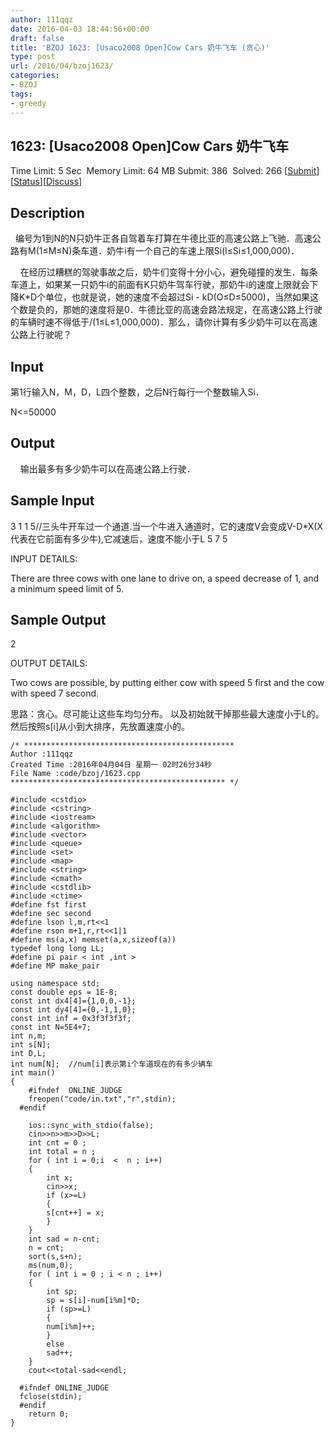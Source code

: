 ```yaml
---
author: 111qqz
date: 2016-04-03 18:44:56+00:00
draft: false
title: 'BZOJ 1623: [Usaco2008 Open]Cow Cars 奶牛飞车 (贪心)'
type: post
url: /2016/04/bzoj1623/
categories:
- BZOJ
tags:
- greedy
---
```





## 1623: [Usaco2008 Open]Cow Cars 奶牛飞车


Time Limit: 5 Sec  Memory Limit: 64 MB
Submit: 386  Solved: 266
[[Submit](http://www.lydsy.com/JudgeOnline/submitpage.php?id=1623)][[Status](http://www.lydsy.com/JudgeOnline/problemstatus.php?id=1623)][[Discuss](http://www.lydsy.com/JudgeOnline/bbs.php?id=1623)]


## Description







  编号为1到N的N只奶牛正各自驾着车打算在牛德比亚的高速公路上飞驰．高速公路有M(1≤M≤N)条车道．奶牛i有一个自己的车速上限Si(l≤Si≤1,000,000)．




    在经历过糟糕的驾驶事故之后，奶牛们变得十分小心，避免碰撞的发生．每条车道上，如果某一只奶牛i的前面有K只奶牛驾车行驶，那奶牛i的速度上限就会下降K*D个单位，也就是说，她的速度不会超过Si - kD(O≤D≤5000)，当然如果这个数是负的，那她的速度将是0．牛德比亚的高速会路法规定，在高速公路上行驶的车辆时速不得低于/(1≤L≤1,000,000)．那么，请你计算有多少奶牛可以在高速公路上行驶呢？







## Input







第1行输入N，M，D，L四个整数，之后N行每行一个整数输入Si．




N<=50000







## Output










    输出最多有多少奶牛可以在高速公路上行驶．







## Sample Input




3 1 1 5//三头牛开车过一个通道.当一个牛进入通道时，它的速度V会变成V-D*X(X代表在它前面有多少牛),它减速后，速度不能小于L
5
7
5

INPUT DETAILS:

There are three cows with one lane to drive on, a speed decrease
of 1, and a minimum speed limit of 5.






## Sample Output




2

OUTPUT DETAILS:

Two cows are possible, by putting either cow with speed 5 first and the cow
with speed 7 second.








思路：贪心。尽可能让这些车均匀分布。 以及初始就干掉那些最大速度小于L的。然后按照s[i]从小到大排序，先放置速度小的。






 

    
    /* ***********************************************
    Author :111qqz
    Created Time :2016年04月04日 星期一 02时26分34秒
    File Name :code/bzoj/1623.cpp
    ************************************************ */
    
    #include <cstdio>
    #include <cstring>
    #include <iostream>
    #include <algorithm>
    #include <vector>
    #include <queue>
    #include <set>
    #include <map>
    #include <string>
    #include <cmath>
    #include <cstdlib>
    #include <ctime>
    #define fst first
    #define sec second
    #define lson l,m,rt<<1
    #define rson m+1,r,rt<<1|1
    #define ms(a,x) memset(a,x,sizeof(a))
    typedef long long LL;
    #define pi pair < int ,int >
    #define MP make_pair
    
    using namespace std;
    const double eps = 1E-8;
    const int dx4[4]={1,0,0,-1};
    const int dy4[4]={0,-1,1,0};
    const int inf = 0x3f3f3f3f;
    const int N=5E4+7;
    int n,m;
    int s[N];
    int D,L;
    int num[N];  //num[i]表示第i个车道现在的有多少辆车
    int main()
    {
    	#ifndef  ONLINE_JUDGE 
    	freopen("code/in.txt","r",stdin);
      #endif
    
    	ios::sync_with_stdio(false);
    	cin>>n>>m>>D>>L;
    	int cnt = 0 ;
    	int total = n ;
    	for ( int i = 0;i  <  n ; i++)
    	{
    	    int x;
    	    cin>>x;
    	    if (x>=L)
    	    {
    		s[cnt++] = x;
    	    }
    	}
    	int sad = n-cnt;
    	n = cnt;
    	sort(s,s+n);
    	ms(num,0);
    	for ( int i = 0 ; i < n ; i++)
    	{
    	    int sp;
    	    sp = s[i]-num[i%m]*D;
    	    if (sp>=L)
    	    {
    		num[i%m]++;
    	    }
    	    else
    		sad++;
    	}
    	cout<<total-sad<<endl;
    
      #ifndef ONLINE_JUDGE  
      fclose(stdin);
      #endif
        return 0;
    }
    



